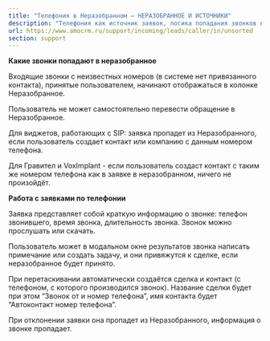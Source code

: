 ```yaml
---
title: "Телефония в Неразобранном — НЕРАЗОБРАННОЕ И ИСТОЧНИКИ"
description: "Телефония как источник заявок, логика попадания звонков в неразобранное, информация о звонке."
url: https://www.amocrm.ru/support/incoming/leads/caller/in/unsorted
section: support
---
```


**Какие звонки попадают в неразобранное**

Входящие звонки с неизвестных номеров (в системе нет привязанного контакта), принятые пользователем, начинают
отображаться
в колонке Неразобранное.

Пользователь не может самостоятельно перевести обращение в Неразобранное.

Для виджетов, работающих с SIP: заявка пропадет из Неразобранного, если пользователь создает контакт или компанию с
данным
номером телефона.

Для Гравител и VoxImplant - если пользователь создаст контакт с таким же номером телефона как в заявке в
неразобранном,
ничего не произойдёт.

**Работа с заявками по телефонии**

Заявка представляет собой краткую информацию о звонке: телефон звонившего, время звонка, длительность звонка. Звонок
можно
прослушать или скачать.

Пользователь может в модальном окне результатов звонка написать примечание или создать задачу, и они привяжутся к
сделке,
если неразобранное будет принято.

При перетаскивании автоматически создаётся сделка и контакт (с телефоном, с которого производился звонок). Название
сделки
будет при этом “Звонок от и номер телефона”, имя контакта будет “Автоконтакт номер телефона”.

При отклонении заявки она пропадет из Неразобранного, информация о звонке пропадает.